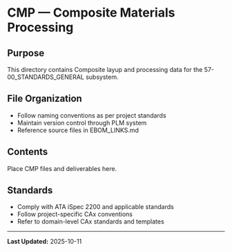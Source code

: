 # CMP — Composite Materials Processing

## Purpose

This directory contains Composite layup and processing data for the 57-00_STANDARDS_GENERAL subsystem.

## File Organization

- Follow naming conventions as per project standards
- Maintain version control through PLM system
- Reference source files in EBOM_LINKS.md

## Contents

Place CMP files and deliverables here.

## Standards

- Comply with ATA iSpec 2200 and applicable standards
- Follow project-specific CAx conventions
- Refer to domain-level CAx standards and templates

---

**Last Updated:** 2025-10-11

